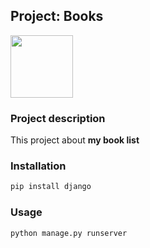 ## Project: Books

<img src="https://www.djangoproject.com/m/img/logos/django-logo-negative.png" width="100">

### Project description

This project about **my book list**

### Installation

```bash
pip install django
```

### Usage

```bash
python manage.py runserver
```

